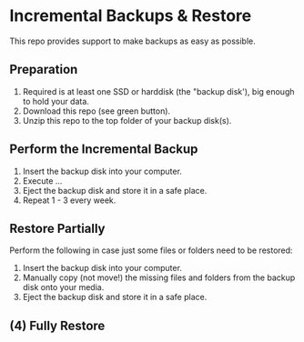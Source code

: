 Incremental Backups & Restore
=============================

This repo provides support to make backups as easy as possible.

Preparation
-----------
1. Required is at least one SSD or harddisk (the "backup disk'), big enough to hold your data.
2. Download this repo (see green button).
3. Unzip this repo to the top folder of your backup disk(s).

Perform the Incremental Backup
------------------------------
1. Insert the backup disk into your computer.
2. Execute ...
3. Eject the backup disk and store it in a safe place.
4. Repeat 1 - 3 every week.

Restore Partially
-----------------
Perform the following in case just some files or folders need to be restored:

1. Insert the backup disk into your computer.
2. Manually copy (not move!) the missing files and folders from the backup disk onto your media.
3. Eject the backup disk and store it in a safe place.

(4) Fully Restore
-----------------

